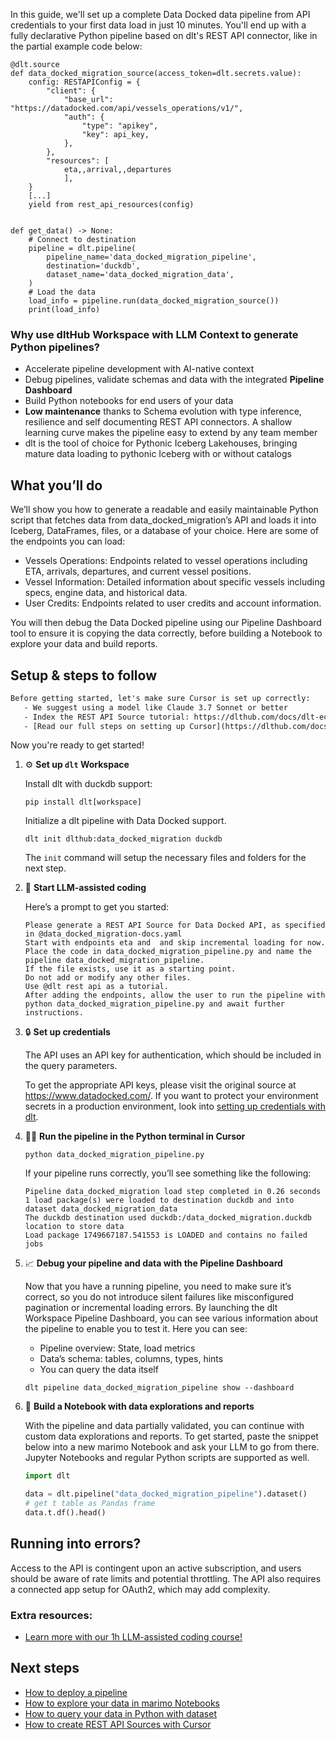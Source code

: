 In this guide, we'll set up a complete Data Docked data pipeline from API credentials to your first data load in just 10 minutes. You'll end up with a fully declarative Python pipeline based on dlt's REST API connector, like in the partial example code below:

```python-outcome
@dlt.source
def data_docked_migration_source(access_token=dlt.secrets.value):
    config: RESTAPIConfig = {
        "client": {
            "base_url": "https://datadocked.com/api/vessels_operations/v1/",
            "auth": {
                "type": "apikey",
                "key": api_key,
            },
        },
        "resources": [
            eta,,arrival,,departures
            ],
    }
    [...]
    yield from rest_api_resources(config)


def get_data() -> None:
    # Connect to destination
    pipeline = dlt.pipeline(
        pipeline_name='data_docked_migration_pipeline',
        destination='duckdb',
        dataset_name='data_docked_migration_data', 
    )
    # Load the data
    load_info = pipeline.run(data_docked_migration_source())
    print(load_info) 
```

### Why use dltHub Workspace with LLM Context to generate Python pipelines?

- Accelerate pipeline development with AI-native context
- Debug pipelines, validate schemas and data with the integrated **Pipeline Dashboard**
- Build Python notebooks for end users of your data
- **Low maintenance** thanks to Schema evolution with type inference, resilience and self documenting REST API connectors. A shallow learning curve makes the pipeline easy to extend by any team member
- dlt is the tool of choice for Pythonic Iceberg Lakehouses, bringing mature data loading to pythonic Iceberg with or without catalogs

## What you’ll do

We’ll show you how to generate a readable and easily maintainable Python script that fetches data from data_docked_migration’s API and loads it into Iceberg, DataFrames, files, or a database of your choice. Here are some of the endpoints you can load:

- Vessels Operations: Endpoints related to vessel operations including ETA, arrivals, departures, and current vessel positions.
- Vessel Information: Detailed information about specific vessels including specs, engine data, and historical data.
- User Credits: Endpoints related to user credits and account information.

You will then debug the Data Docked pipeline using our Pipeline Dashboard tool to ensure it is copying the data correctly, before building a Notebook to explore your data and build reports.

## Setup & steps to follow

```default
Before getting started, let's make sure Cursor is set up correctly:
   - We suggest using a model like Claude 3.7 Sonnet or better
   - Index the REST API Source tutorial: https://dlthub.com/docs/dlt-ecosystem/verified-sources/rest_api/ and add it to context as **@dlt rest api**
   - [Read our full steps on setting up Cursor](https://dlthub.com/docs/dlt-ecosystem/llm-tooling/cursor-restapi#23-configuring-cursor-with-documentation)
```

Now you're ready to get started!

1. ⚙️ **Set up `dlt` Workspace**
    
    Install dlt with duckdb support:
    ```shell
    pip install dlt[workspace]
    ```

    Initialize a dlt pipeline with Data Docked support.
    ```shell
    dlt init dlthub:data_docked_migration duckdb
    ```

    The `init` command will setup the necessary files and folders for the next step.
    
2. 🤠 **Start LLM-assisted coding**
    
    Here’s a prompt to get you started:
    
    ```prompt
    Please generate a REST API Source for Data Docked API, as specified in @data_docked_migration-docs.yaml 
    Start with endpoints eta and  and skip incremental loading for now. 
    Place the code in data_docked_migration_pipeline.py and name the pipeline data_docked_migration_pipeline. 
    If the file exists, use it as a starting point. 
    Do not add or modify any other files. 
    Use @dlt rest api as a tutorial. 
    After adding the endpoints, allow the user to run the pipeline with python data_docked_migration_pipeline.py and await further instructions.
    ```

    
3. 🔒 **Set up credentials** 
    
    The API uses an API key for authentication, which should be included in the query parameters.
    
    To get the appropriate API keys, please visit the original source at https://www.datadocked.com/.
    If you want to protect your environment secrets in a production environment, look into [setting up credentials with dlt](https://dlthub.com/docs/walkthroughs/add_credentials).
    
4. 🏃‍♀️ **Run the pipeline in the Python terminal in Cursor**
    
    ```shell
    python data_docked_migration_pipeline.py
    ```
    
    If your pipeline runs correctly, you’ll see something like the following:
    
    ```shell
    Pipeline data_docked_migration load step completed in 0.26 seconds
    1 load package(s) were loaded to destination duckdb and into dataset data_docked_migration_data
    The duckdb destination used duckdb:/data_docked_migration.duckdb location to store data
    Load package 1749667187.541553 is LOADED and contains no failed jobs
    ```
    
5. 📈 **Debug your pipeline and data with the Pipeline Dashboard**

    Now that you have a running pipeline, you need to make sure it’s correct, so you do not introduce silent failures like misconfigured pagination or incremental loading errors. By launching the dlt Workspace Pipeline Dashboard, you can see various information about the pipeline to enable you to test it. Here you can see:
    - Pipeline overview: State, load metrics
    - Data’s schema: tables, columns, types, hints
    - You can query the data itself
    
    ```shell
    dlt pipeline data_docked_migration_pipeline show --dashboard
    ```
    
6. 🐍 **Build a Notebook with data explorations and reports**

    With the pipeline and data partially validated, you can continue with custom data explorations and reports. To get started, paste the snippet below into a new marimo Notebook and ask your LLM to go from there. Jupyter Notebooks and regular Python scripts are supported as well.

    
    ```python
    import dlt

   data = dlt.pipeline("data_docked_migration_pipeline").dataset()
   # get t table as Pandas frame
   data.t.df().head()
    ```

## Running into errors?

Access to the API is contingent upon an active subscription, and users should be aware of rate limits and potential throttling. The API also requires a connected app setup for OAuth2, which may add complexity.

### Extra resources:

- [Learn more with our 1h LLM-assisted coding course!](https://www.youtube.com/watch?v=GGid70rnJuM)

## Next steps

- [How to deploy a pipeline](https://dlthub.com/docs/walkthroughs/deploy-a-pipeline)
- [How to explore your data in marimo Notebooks](https://dlthub.com/docs/general-usage/dataset-access/marimo)
- [How to query your data in Python with dataset](https://dlthub.com/docs/general-usage/dataset-access/dataset)
- [How to create REST API Sources with Cursor](https://dlthub.com/docs/dlt-ecosystem/llm-tooling/cursor-restapi)